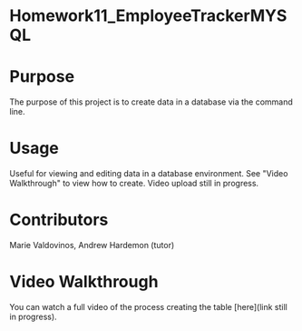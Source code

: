 # Homework11_EmployeeTrackerMYSQL

# Purpose
The purpose of this project is to create data in a database via the command line.

# Usage
Useful for viewing and editing data in a database environment. See "Video Walkthrough" to view how to create. Video upload still in progress.

# Contributors
Marie Valdovinos, Andrew Hardemon (tutor)


# Video Walkthrough
You can watch a full video of the process creating the table [here](link still in progress).